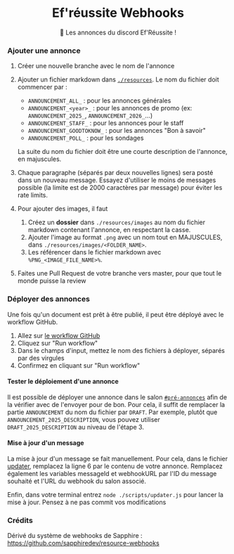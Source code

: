 <h1 align="center">Ef'réussite Webhooks</h1>
<p align="center">
  📜 Les annonces du discord Ef'Réussite !
</p>

### Ajouter une annonce

1. Créer une nouvelle branche avec le nom de l'annonce
1. Ajouter un fichier markdown dans [`./resources`](/resources). Le nom du fichier doit commencer par :
    - `ANNOUNCEMENT_ALL_` : pour les annonces générales
    - `ANNOUNCEMENT_<year>_` : pour les annonces de promo (ex: `ANNOUNCEMENT_2025_`, `ANNOUNCEMENT_2026_`...)
    - `ANNOUNCEMENT_STAFF_` : pour les annonces pour le staff
    - `ANNOUNCEMENT_GOODTOKNOW_` : pour les annonces "Bon à savoir"
    - `ANNOUNCEMENT_POLL_` : pour les sondages

    La suite du nom du fichier doit être une courte description de l'annonce, en majuscules.
1. Chaque paragraphe (séparés par deux nouvelles lignes) sera posté dans un nouveau message. Essayez d'utiliser le moins de messages possible (la limite est de 2000 caractères par message) pour éviter les rate limits.
1. Pour ajouter des images, il faut
    1. Créez un **dossier** dans `./resources/images` au nom du fichier markdown contenant l'annonce, en respectant la casse.
    1. Ajouter l'image au format `.png` avec un nom tout en MAJUSCULES, dans `./resources/images/<FOLDER_NAME>`.
    1. Les référencer dans le fichier markdown avec `%PNG_<IMAGE_FILE_NAME>%`.
1. Faites une Pull Request de votre branche vers master, pour que tout le monde puisse la review

### Déployer des annonces

Une fois qu'un document est prêt à être publié, il peut être déployé avec le workflow GitHub.

1. Allez sur [le workflow GitHub](https://github.com/horizon-efrei/efreussite-webhooks/actions/workflows/deployment.yml)
1. Cliquez sur "Run workflow"
1. Dans le champs d'input, mettez le nom des fichiers à déployer, séparés par des virgules
1. Confirmez en cliquant sur "Run workflow"

#### Tester le déploiement d'une annonce

Il est possible de déployer une annonce dans le salon [`#pré-annonces`](https://discord.com/channels/694220883815956580/823144431368536074) afin de la vérifier avec de l'envoyer pour de bon.
Pour cela, il suffit de remplacer la partie `ANNOUNCEMENT` du nom du fichier par `DRAFT`.
Par exemple, plutôt que `ANNOUNCEMENT_2025_DESCRIPTION`, vous pouvez utiliser `DRAFT_2025_DESCRIPTION` au niveau de l'étape 3.

#### Mise à jour d'un message

La mise à jour d'un message se fait manuellement.
Pour cela, dans le fichier [updater](./scripts/updater.js), remplacez la ligne 6 par le contenu de votre annonce.
Remplacez également les variables messageId et webhookURL par l'ID du message souhaité et l'URL du webhook du salon associé.

Enfin, dans votre terminal entrez `node ./scripts/updater.js` pour lancer la mise à jour.
Pensez à ne pas commit vos modifications

### Crédits

Dérivé du système de webhooks de Sapphire : https://github.com/sapphiredev/resource-webhooks
